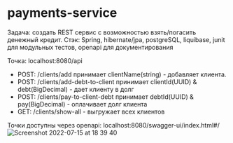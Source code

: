 # payments-service

Задача: создать REST сервис с возможностью взять/погасить денежный кредит.
Стэк: Spring, hibernate/jpa, postgreSQL, liquibase, junit для модульных тестов, openapi для документирования

Точка: localhost:8080/api
- POST: /clients/add принимает clientName(string) - добавляет клиента.
- POST: /clients/add-debt-to-client принимает clientId(UUID) & debt(BigDecimal) - дает клиенту в долг
- POST: /clients/pay-to-client-debt принимает debtId(UUID) & pay(BigDecimal) - оплачивает долг клиента
- GET: /clients/show-all - выгружает всех клиентов

Точки доступны через openapi: localhost:8080/swagger-ui/index.html#/
![Screenshot 2022-07-15 at 18 39 40](https://user-images.githubusercontent.com/95632773/179226104-fb22a1fe-a2ea-4548-a4ed-63fb8cafdd1c.png)


